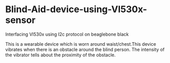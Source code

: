 # Blind-Aid-device-using-Vl530x-sensor
Interfacing Vl530x using I2c protocol on beaglebone black

This is a wearable device which is worn around waist/chest.This device vibrates when there is an obstacle around the blind person.
The intensity of the vibrator tells about the proximity of the obstacle.


